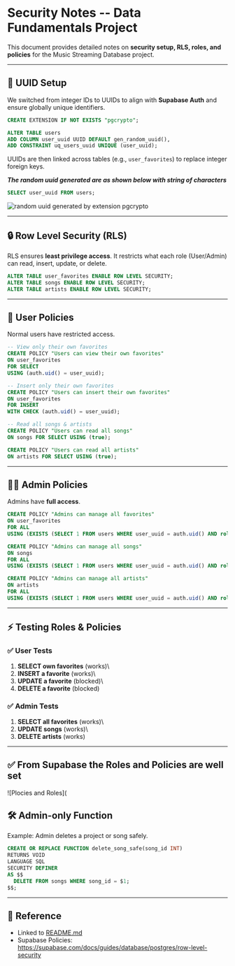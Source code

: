 # Security Notes -- Data Fundamentals Project

This document provides detailed notes on **security setup, RLS, roles,
and policies** for the Music Streaming Database project.

------------------------------------------------------------------------

## 🔑 UUID Setup

We switched from integer IDs to UUIDs to align with **Supabase Auth**
and ensure globally unique identifiers.

``` sql
CREATE EXTENSION IF NOT EXISTS "pgcrypto";

ALTER TABLE users
ADD COLUMN user_uuid UUID DEFAULT gen_random_uuid(),
ADD CONSTRAINT uq_users_uuid UNIQUE (user_uuid);
```

UUIDs are then linked across tables (e.g., `user_favorites`) to replace
integer foreign keys.

***The random uuid generated are as shown below with string of characters***

```sql
SELECT user_uuid FROM users;

```

![random uuid generated by extension pgcrypto](https://github.com/user-attachments/assets/de305418-0ca6-4760-ba3c-974712f50d9d)



------------------------------------------------------------------------

## 🔒 Row Level Security (RLS)

RLS ensures **least privilege access**. It restricts what each role
(User/Admin) can read, insert, update, or delete.

``` sql
ALTER TABLE user_favorites ENABLE ROW LEVEL SECURITY;
ALTER TABLE songs ENABLE ROW LEVEL SECURITY;
ALTER TABLE artists ENABLE ROW LEVEL SECURITY;
```

------------------------------------------------------------------------

## 👤 User Policies

Normal users have restricted access.

``` sql
-- View only their own favorites
CREATE POLICY "Users can view their own favorites"
ON user_favorites
FOR SELECT
USING (auth.uid() = user_uuid);

-- Insert only their own favorites
CREATE POLICY "Users can insert their own favorites"
ON user_favorites
FOR INSERT
WITH CHECK (auth.uid() = user_uuid);

-- Read all songs & artists
CREATE POLICY "Users can read all songs"
ON songs FOR SELECT USING (true);

CREATE POLICY "Users can read all artists"
ON artists FOR SELECT USING (true);
```

------------------------------------------------------------------------

## 👨‍💼 Admin Policies

Admins have **full access**.

``` sql
CREATE POLICY "Admins can manage all favorites"
ON user_favorites
FOR ALL
USING (EXISTS (SELECT 1 FROM users WHERE user_uuid = auth.uid() AND role = 'admin'));

CREATE POLICY "Admins can manage all songs"
ON songs
FOR ALL
USING (EXISTS (SELECT 1 FROM users WHERE user_uuid = auth.uid() AND role = 'admin'));

CREATE POLICY "Admins can manage all artists"
ON artists
FOR ALL
USING (EXISTS (SELECT 1 FROM users WHERE user_uuid = auth.uid() AND role = 'admin'));
```

------------------------------------------------------------------------

## ⚡️ Testing Roles & Policies

### ✅ User Tests

1.  **SELECT own favorites** (works)\
2.  **INSERT a favorite** (works)\
3.  **UPDATE a favorite** (blocked)\
4.  **DELETE a favorite** (blocked)

### ✅ Admin Tests

1.  **SELECT all favorites** (works)\
2.  **UPDATE songs** (works)\
3.  **DELETE artists** (works)

------------------------------------------------------------------------
## ✅ From Supabase the Roles and Policies are well set
![Plocies and Roles](

## 🛠 Admin-only Function

Example: Admin deletes a project or song safely.

``` sql
CREATE OR REPLACE FUNCTION delete_song_safe(song_id INT)
RETURNS VOID
LANGUAGE SQL
SECURITY DEFINER
AS $$
  DELETE FROM songs WHERE song_id = $1;
$$;
```

------------------------------------------------------------------------

## 📎 Reference

-   Linked to [README.md](README.md)
-   Supabase Policies: <https://supabase.com/docs/guides/database/postgres/row-level-security>
